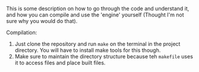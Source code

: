 This is some description on how to go through the code and understand it, and how you can compile and use the 'engine' yourself (Thought I'm not sure why you would do that).

Compilation: 
  1. Just clone the repository and run ```make``` on the terminal in the project directory. You will have to install make tools for this though.
  2. Make sure to maintain the directory structure because teh ```makefile``` uses it to access files and place built files.

